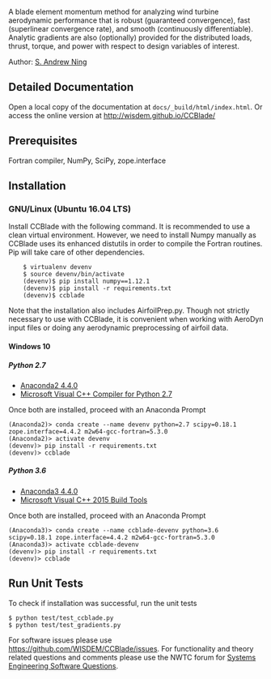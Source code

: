 A blade element momentum method for analyzing wind turbine aerodynamic performance that is robust (guaranteed convergence), fast (superlinear convergence rate), and smooth (continuously differentiable).  Analytic gradients are also (optionally) provided for the distributed loads, thrust, torque, and power with respect to design variables of interest.

Author: [S. Andrew Ning](mailto:andrew.ning@nrel.gov)

## Detailed Documentation

Open a local copy of the documentation at `docs/_build/html/index.html`.  Or access the online version at <http://wisdem.github.io/CCBlade/>

## Prerequisites

Fortran compiler, NumPy, SciPy, zope.interface

## Installation

### GNU/Linux (Ubuntu 16.04 LTS)
Install CCBlade with the following command. It is recommended to use a clean virtual environment. However, we need to install Numpy manually as CCBlade uses its enhanced distutils in order to compile the Fortran routines. Pip will take care of other dependencies.
```
    $ virtualenv devenv
    $ source devenv/bin/activate
    (devenv)$ pip install numpy==1.12.1
    (devenv)$ pip install -r requirements.txt
    (devenv)$ ccblade
```
Note that the installation also includes AirfoilPrep.py.  Though not strictly necessary to use with CCBlade, it is convenient when working with AeroDyn input files or doing any aerodynamic preprocessing of airfoil data.

#### Windows 10
##### Python 2.7
- [Anaconda2 4.4.0](https://repo.continuum.io/archive/Anaconda2-4.4.0-Windows-x86_64.exe)
- [Microsoft Visual C++ Compiler for Python 2.7](http://aka.ms/vcpython27)

Once both are installed, proceed with an Anaconda Prompt
```prompt
(Anaconda2)> conda create --name devenv python=2.7 scipy=0.18.1 zope.interface=4.4.2 m2w64-gcc-fortran=5.3.0
(Anaconda2)> activate devenv
(devenv)> pip install -r requirements.txt
(devenv)> ccblade
```

##### Python 3.6
- [Anaconda3 4.4.0](https://repo.continuum.io/archive/Anaconda2-4.4.0-Windows-x86_64.exe)
- [Microsoft Visual C++ 2015 Build Tools](http://landinghub.visualstudio.com/visual-cpp-build-tools)

Once both are installed, proceed with an Anaconda Prompt
```prompt
(Anaconda3)> conda create --name ccblade-devenv python=3.6 scipy=0.18.1 zope.interface=4.4.2 m2w64-gcc-fortran=5.3.0
(Anaconda3)> activate ccblade-devenv
(devenv)> pip install -r requirements.txt
(devenv)> ccblade
```

## Run Unit Tests

To check if installation was successful, run the unit tests

    $ python test/test_ccblade.py
    $ python test/test_gradients.py

For software issues please use <https://github.com/WISDEM/CCBlade/issues>.  For functionality and theory related questions and comments please use the NWTC forum for [Systems Engineering Software Questions](https://wind.nrel.gov/forum/wind/viewtopic.php?f=34&t=1002).

